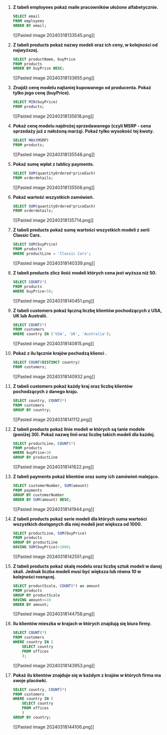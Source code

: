 1. **Z tabeli employees pokaż maile pracowników ułożone alfabetycznie.**
	```SQL
	SELECT email
	FROM employees
	ORDER BY email;
	```
	![[Pasted image 20240318133545.png]]

2. **Z tabeli products pokaż nazwy modeli oraz ich ceny, w kolejności od najwyższej.**
	```SQL
	SELECT productName, buyPrice
	FROM products
	ORDER BY buyPrice DESC;
	```
	![[Pasted image 20240318133655.png]]

3. **Znajdź cenę modelu najtaniej kupowanego od producenta. Pokaż tylko jego cenę (buyPrice).**
	```SQL
	SELECT MIN(buyPrice)
	FROM products;
	```
	![[Pasted image 20240318135618.png]]


4. **Pokaż cenę modelu najdrożej sprzedawanego (czyli MSRP - cena sprzedaży już z nałożoną marżą). Pokaż tylko wysokość tej kwoty.**
	```SQL
	SELECT MAX(MSRP)
	FROM products;
	```
	![[Pasted image 20240318135548.png]]


5. **Pokaż sumę wpłat z tablicy payments.**
	```SQL
	SELECT SUM(quantityOrdered*priceEach)
	FROM orderdetails;
	```
	![[Pasted image 20240318135508.png]]


6. **Pokaż wartość wszystkich zamówień.**
	```SQL
	SELECT SUM(quantityOrdered*priceEach)
	FROM orderdetails;
	```
	![[Pasted image 20240318135714.png]]


7. **Z tabeli products pokaż sumę wartości wszystkich modeli z serii Classic Cars.**
	```SQL
	SELECT SUM(buyPrice)
	FROM products
	WHERE productLine = 'Classic Cars';
	```
	![[Pasted image 20240318140339.png]]



8. **Z tabeli products zlicz ilość modeli których cena jest wyższa niż 50.**
	```SQL
	SELECT COUNT(*)
	FROM products
	WHERE buyPrice>50;
	```
	![[Pasted image 20240318140451.png]]



9. **Z tabeli customers pokaż łączną liczbę klientów pochodzących z USA, UK lub Australii.**
	```SQL
	SELECT COUNT(*)
	FROM customers
	WHERE country IN ('USA', 'UK', 'Australia');
	```
	![[Pasted image 20240318140815.png]]


10. **Pokaż z ilu łącznie krajów pochodzą klienci .**
	```SQL
	SELECT COUNT(DISTINCT country)
	FROM customers;
	```
	![[Pasted image 20240318140932.png]]

11. **Z tabeli customers pokaż każdy kraj oraz liczbę klientów pochodzących z danego kraju.**
	```SQL
	SELECT country, COUNT(*)
	FROM customers
	GROUP BY country;
	```
	![[Pasted image 20240318141112.png]]

12. **Z tabeli products pokaż linie modeli w których są tanie modele (poniżej 30). Pokaż nazwę linii oraz liczbę takich modeli dla każdej.**
	```SQL
	SELECT productLine, COUNT(*)
	FROM products
	WHERE buyPrice<30
	GROUP BY productLine
	```
	![[Pasted image 20240318141622.png]]

13. **Z tabeli payments pokaż klientów oraz sumy ich zamówień malejąco.**
	```SQL
	SELECT customerNumber, SUM(amount)
	FROM payments
	GROUP BY customerNumber
	ORDER BY SUM(amount) DESC;
	```
	![[Pasted image 20240318141944.png]]

14. **Z tabeli products pokaż serie modeli dla których suma wartości wszystkich dostępnych dla niej modeli jest większa od 1000.**
	```SQL
	SELECT productLine, SUM(buyPrice)
	FROM products
	GROUP BY productLine
	HAVING SUM(buyPrice)>1000;
	```
	![[Pasted image 20240318142551.png]]

15. **Z tabeli products pokaż skalę modelu oraz liczbę sztuk modeli w danej skali. Jednak liczba modeli musi być większa lub równa 10 w kolejności rosnącej.**
	```SQL
	SELECT productScale, COUNT(*) as amount
	FROM products
	GROUP BY productScale
	HAVING amount>=10
	ORDER BY amount;
	```
	![[Pasted image 20240318144758.png]]

16. **Ilu klientów mieszka w krajach w których znajdują się biura firmy.**
	```SQL
	SELECT COUNT(*)
	FROM customers
	WHERE country IN (
	    SELECT country
		FROM offices
	    );
	```
	![[Pasted image 20240318143953.png]]

17. **Pokaż ilu klientów znajduje się w każdym z krajów w których firma ma swoje placówki.**
	```SQL
	SELECT country, COUNT(*)
	FROM customers
	WHERE country IN (
	    SELECT country
		FROM offices
	    )
	GROUP BY country;
	```
	![[Pasted image 20240318144106.png]]